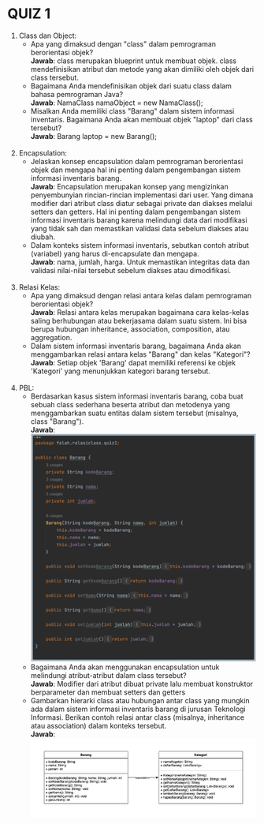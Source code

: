 # QUIZ 1

1. Class dan Object:
   - Apa yang dimaksud dengan "class" dalam pemrograman berorientasi objek? <br>
   **Jawab**: class merupakan blueprint untuk membuat objek. class mendefinisikan atribut dan metode yang akan dimiliki oleh objek dari class tersebut. 
   - Bagaimana Anda mendefinisikan objek dari suatu class dalam bahasa pemrograman Java? <br>
   **Jawab**: NamaClass namaObject = new NamaClass();
   - Misalkan Anda memiliki class "Barang" dalam sistem informasi inventaris. Bagaimana Anda akan membuat objek "laptop" dari class tersebut? <br>
   **Jawab**: Barang laptop = new Barang();
<br><br>
2. Encapsulation:
   - Jelaskan konsep encapsulation dalam pemrograman berorientasi objek dan mengapa hal ini penting dalam pengembangan sistem informasi inventaris barang. <br>
   **Jawab**: Encapsulation merupakan konsep yang mengizinkan penyembunyian rincian-rincian implementasi dari user. Yang dimana modifier dari atribut class diatur sebagai private dan diakses melalui setters dan getters. Hal ini penting dalam pengembangan sistem informasi inventaris barang karena melindungi data dari modifikasi yang tidak sah dan memastikan validasi data sebelum diakses atau diubah.
   - Dalam konteks sistem informasi inventaris, sebutkan contoh atribut (variabel) yang harus di-encapsulate dan mengapa. <br>
   **Jawab**: nama, jumlah, harga. Untuk memastikan integritas data dan validasi nilai-nilai tersebut sebelum diakses atau dimodifikasi.
<br><br>
3. Relasi Kelas:
   - Apa yang dimaksud dengan relasi antara kelas dalam pemrograman berorientasi objek? <br>
   **Jawab**: Relasi antara kelas merupakan bagaimana cara kelas-kelas saling berhubungan atau bekerjasama dalam suatu sistem. Ini bisa berupa hubungan inheritance, association, composition, atau aggregation.
   - Dalam sistem informasi inventaris barang, bagaimana Anda akan menggambarkan relasi antara kelas "Barang" dan kelas "Kategori"? <br>
   **Jawab**: Setiap objek 'Barang' dapat memiliki referensi ke objek 'Kategori' yang menunjukkan kategori barang tersebut.
<br><br>
4. PBL:
   - Berdasarkan kasus sistem informasi inventaris barang, coba buat sebuah class sederhana beserta atribut dan metodenya yang menggambarkan suatu entitas dalam sistem tersebut (misalnya, class "Barang"). <br>
   **Jawab**: <br>
   ![](ClassBarang.png)
   - Bagaimana Anda akan menggunakan encapsulation untuk melindungi atribut-atribut dalam class tersebut? <br>
   **Jawab**: Modifier dari atribut dibuat private lalu membuat konstruktor berparameter dan membuat setters dan getters
   - Gambarkan hierarki class atau hubungan antar class yang mungkin ada dalam sistem informasi inventaris barang di jurusan Teknologi Informasi. Berikan contoh relasi antar class (misalnya, inheritance atau association) dalam konteks tersebut. <br>
   **Jawab**: <br>
   ![](DiagramClassQuiz1.png)